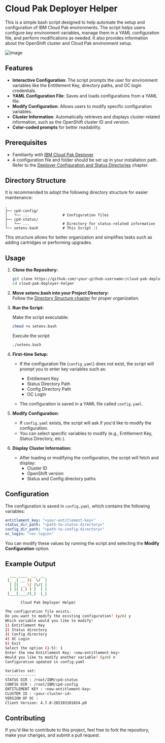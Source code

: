 # Cloud Pak Deployer Helper

This is a simple bash script designed to help automate the setup and configuration of IBM Cloud Pak environments. The script helps users configure key environment variables, manage them in a YAML configuration file, and perform modifications as needed. It also provides information about the OpenShift cluster and Cloud Pak environment setup.

![image](https://github.com/user-attachments/assets/24669ac1-cb24-4885-a9dc-0c92c740b1c0)


## Features

- **Interactive Configuration**: The script prompts the user for environment variables like the Entitlement Key, directory paths, and OC login credentials.
- **YAML Configuration File**: Saves and loads configurations from a YAML file.
- **Modify Configuration**: Allows users to modify specific configuration variables.
- **Cluster Information**: Automatically retrieves and displays cluster-related information, such as the OpenShift cluster ID and version.
- **Color-coded prompts** for better readability.

## Prerequisites

- Familiarity with [IBM Cloud Pak Deployer](https://ibm.github.io/cloud-pak-deployer/)
- A configuration file and folder should be set up in your installation path. Refer to the [Deployer Configuration and Status Directories](https://ibm.github.io/cloud-pak-deployer/10-use-deployer/3-run/existing-openshift/#deployer-configuration-and-status-directories) chapter.

## Directory Structure

It is recommended to adopt the following directory structure for easier maintenance:

```
.
├── cpd-config/
│   └── ...               # Configuration files
├── cpd-status/
│   └── ...               # Directory for status-related information
└── setenv.bash           # This Script :)
```

This structure allows for better organization and simplifies tasks such as adding cartridges or performing upgrades.

## Usage

1. **Clone the Repository:**

    ```bash
    git clone https://github.com/<your-github-username>/cloud-pak-deployer-helper.git
    cd cloud-pak-deployer-helper
    ```

2. **Move setenv.bash into your Project Directory:**  
   Follow the [Directory Structure chapter](#directory-structure) for proper organization.

3. **Run the Script:**

    Make the script executable:

    ```bash
    chmod +x setenv.bash
    ```

    Execute the script:

    ```bash
    ./setenv.bash
    ```

4. **First-time Setup:**

    - If the configuration file (`config.yaml`) does not exist, the script will prompt you to enter key variables such as:
      - Entitlement Key
      - Status Directory Path
      - Config Directory Path
      - OC Login

    - The configuration is saved in a YAML file called `config.yaml`.

4. **Modify Configuration:**

    - If `config.yaml` exists, the script will ask if you'd like to modify the configuration.
    - You can select specific variables to modify (e.g., Entitlement Key, Status Directory, etc.).

5. **Display Cluster Information:**

    - After loading or modifying the configuration, the script will fetch and display:
      - Cluster ID
      - OpenShift version
      - Status and Config directory paths

## Configuration

The configuration is saved in `config.yaml`, which contains the following variables:

```yaml
entitlement_key: "<your-entitlement-key>"
status_dir_path: "<path-to-status-directory>"
config_dir_path: "<path-to-config-directory>"
oc_login: "<oc-login>"
```

You can modify these values by running the script and selecting the **Modify Configuration** option.

## Example Output

```bash
  ___ ____  __  __ 
 |_ _| __ )|  \/  |
  | ||  _ \| |\/| |
  | || |_) | |  | |
 |___|____/|_|  |_|

       Cloud Pak Deployer Helper

The configuration file exists.
Do you want to modify the existing configuration? (y/n) y
Which variable would you like to modify?
1) Entitlement Key
2) Status directory
3) Config directory
4) OC Login
5) Exit
Select the option (1-5): 1
Enter the new Entitlement Key: <new-entitlement-key>
Would you like to modify another variable? (y/n) n
Configuration updated in config.yaml

Variables set:
--------------
STATUS DIR : /root/IBM/cpd-status
CONFIG DIR : /root/IBM/cpd-config
ENTITLEMENT KEY : <new-entitlement-key>
CLUSTER ID : <your-cluster-id>
VERSION OF OC :
Client Version: 4.7.0-202103101024.p0
```

## Contributing

If you'd like to contribute to this project, feel free to fork the repository, make your changes, and submit a pull request.
